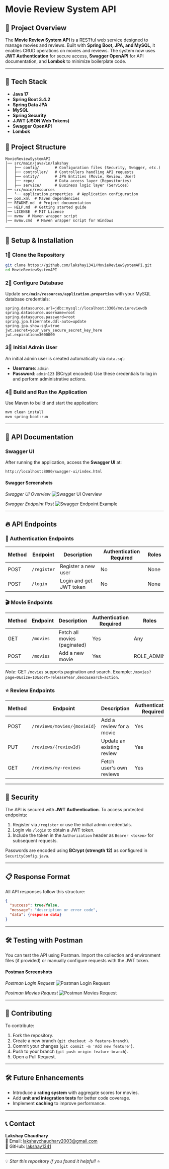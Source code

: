 # Movie Review System API

## 📌 Project Overview
The **Movie Review System API** is a RESTful web service designed to manage movies and reviews. Built with **Spring Boot, JPA, and MySQL**, it enables CRUD operations on movies and reviews. The system now uses **JWT Authentication** for secure access, **Swagger OpenAPI** for API documentation, and **Lombok** to minimize boilerplate code.

---

## 🚀 Tech Stack
- **Java 17**
- **Spring Boot 3.4.2**
- **Spring Data JPA**
- **MySQL**
- **Spring Security**
- **JJWT (JSON Web Tokens)**
- **Swagger OpenAPI**
- **Lombok**


## 🐂 Project Structure
```
MovieReviewSystemAPI
│── src/main/java/in/lakshay
│   ├── config/       # Configuration files (Security, Swagger, etc.)
│   ├── controller/   # Controllers handling API requests
│   ├── entity/       # JPA Entities (Movie, Review, User)
│   ├── repo/         # Data access layer (Repositories)
│   ├── service/      # Business logic layer (Services)
│── src/main/resources
│   └── application.properties  # Application configuration
│── pom.xml  # Maven dependencies
│── README.md  # Project documentation
│── HELP.md  # Getting started guide
│── LICENSE  # MIT License
│── mvnw  # Maven wrapper script
│── mvnw.cmd  # Maven wrapper script for Windows
```

---

## 🔧 Setup & Installation
### 1⃣ Clone the Repository
```bash
git clone https://github.com/lakshay1341/MovieReviewSystemAPI.git
cd MovieReviewSystemAPI
```

### 2⃣ Configure Database
Update **`src/main/resources/application.properties`** with your MySQL database credentials:
```properties
spring.datasource.url=jdbc:mysql://localhost:3306/moviereviewdb
spring.datasource.username=root
spring.datasource.password=root
spring.jpa.hibernate.ddl-auto=update
spring.jpa.show-sql=true
jwt.secret=your_very_secure_secret_key_here
jwt.expiration=3600000
```

### 3⃣ Initial Admin User
An initial admin user is created automatically via `data.sql`:
- **Username**: `admin`
- **Password**: `admin123` (BCrypt encoded)
Use these credentials to log in and perform administrative actions.

### 4⃣ Build and Run the Application
Use Maven to build and start the application:
```bash
mvn clean install
mvn spring-boot:run
```

---

## 🐜 API Documentation

### Swagger UI
After running the application, access the **Swagger UI** at:
```
http://localhost:8080/swagger-ui/index.html
```

#### Swagger Screenshots
*Swagger UI Overview*
![Swagger UI Overview](https://github.com/lakshay1341/Movie-Review-System-API/blob/update/jwt-implementation/updated_jwt_impl_images/swagger_overview.png)

*Swagger Endpoint Post*
![Swagger Endpoint Example](https://github.com/lakshay1341/Movie-Review-System-API/blob/update/jwt-implementation/updated_jwt_impl_images/swagger_post_movie.png)

---

## 🔥 API Endpoints

### 🔑 Authentication Endpoints
| Method | Endpoint     | Description               | Authentication Required | Roles         |
|--------|--------------|---------------------------|-------------------------|---------------|
| POST   | `/register`  | Register a new user       | No                      | None          |
| POST   | `/login`     | Login and get JWT token   | No                      | None          |

### 🎬 Movie Endpoints
| Method | Endpoint          | Description                     | Authentication Required | Roles         |
|--------|-------------------|---------------------------------|-------------------------|---------------|
| GET    | `/movies`         | Fetch all movies (paginated)   | Yes                     | Any           |
| POST   | `/movies`         | Add a new movie                | Yes                     | ROLE_ADMIN    |

*Note*: GET `/movies` supports pagination and search. Example: `/movies?page=0&size=10&sort=releaseYear,desc&search=action`.

### ⭐ Review Endpoints
| Method | Endpoint                          | Description                     | Authentication Required | Roles                     |
|--------|-----------------------------------|---------------------------------|-------------------------|---------------------------|
| POST   | `/reviews/movies/{movieId}`       | Add a review for a movie       | Yes                     | ROLE_USER, ROLE_ADMIN     |
| PUT    | `/reviews/{reviewId}`             | Update an existing review      | Yes                     | Review Owner, ROLE_ADMIN  |
| GET    | `/reviews/my-reviews`             | Fetch user's own reviews       | Yes                     | ROLE_USER, ROLE_ADMIN     |

---

## 🔐 Security
The API is secured with **JWT Authentication**. To access protected endpoints:
1. Register via `/register` or use the initial admin credentials.
2. Login via `/login` to obtain a JWT token.
3. Include the token in the `Authorization` header as `Bearer <token>` for subsequent requests.

Passwords are encoded using **BCrypt (strength 12)** as configured in `SecurityConfig.java`.

---

## 📋 Response Format
All API responses follow this structure:
```json
{
  "success": true/false,
  "message": "description or error code",
  "data": {response data}
}
```

---

## 🛠️ Testing with Postman
You can test the API using Postman. Import the collection and environment files (if provided) or manually configure requests with the JWT token.

#### Postman Screenshots
*Postman Login Request*
![Postman Login Request](https://github.com/lakshay1341/Movie-Review-System-API/blob/update/jwt-implementation/updated_jwt_impl_images/postman_login.png)

*Postman Movies Request*
![Postman Movies Request](https://github.com/lakshay1341/Movie-Review-System-API/blob/update/jwt-implementation/updated_jwt_impl_images/postman_get_movies.png)

---

## 🤝 Contributing
To contribute:
1. Fork the repository.
2. Create a new branch (`git checkout -b feature-branch`).
3. Commit your changes (`git commit -m 'Add new feature'`).
4. Push to your branch (`git push origin feature-branch`).
5. Open a Pull Request.

---

## 🛠️ Future Enhancements
- Introduce a **rating system** with aggregate scores for movies.
- Add **unit and integration tests** for better code coverage.
- Implement **caching** to improve performance.

---

## 📞 Contact
**Lakshay Chaudhary**  
📧 Email: [lakshaychaudhary2003@gmail.com](mailto:lakshaychaudhary2003@gmail.com)  
💎 GitHub: [lakshay1341](https://github.com/lakshay1341)

---

💡 *Star this repository if you found it helpful!* ⭐
